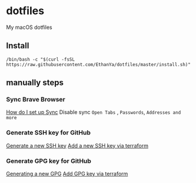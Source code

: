# dotfiles
My macOS dotfiles

## Install

```shell
/bin/bash -c "$(curl -fsSL https://raw.githubusercontent.com/EthanYa/dotfiles/master/install.sh)"
```

## manually steps
### Sync Brave Browser
[How do I set up Sync](https://support.brave.com/hc/en-us/articles/360021218111-How-do-I-set-up-Sync-)
Disable sync `Open Tabs` , `Passwords`, `Addresses and more`


### Generate SSH key for GitHub
[Generate a new SSH key](https://docs.github.com/en/authentication/connecting-to-github-with-ssh/generating-a-new-ssh-key-and-adding-it-to-the-ssh-agent)
[Add a new SSH key via terraform](https://github.com/EthanYa/github-infrastructure/blob/528289a125dafa0f3988a66327f356d1a42d92f6/terraform.tfvars#L1)


### Generate GPG key for GitHub
[Generating a new GPG](https://docs.github.com/en/authentication/managing-commit-signature-verification/generating-a-new-gpg-)
[Add GPG key via terraform](https://github.com/EthanYa/github-infrastructure/blob/528289a125dafa0f3988a66327f356d1a42d92f6/terraform.tfvars#L5)
